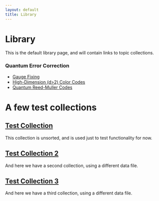 ```yaml
---
layout: default
title: Library
---
```


# Library

This is the default library page, and will contain links to topic collections.



### Quantum Error Correction

- [Gauge Fixing](/library/gaugeFixing)
- [High-Dimension (d>2) Color Codes](/library/highDimensionColorCodes)
- [Quantum Reed-Muller Codes](/library/quantumReedMullerCodes)


# A few test collections

## [Test Collection](/library/testRefCollection)

This collection is unsorted, and is used just to test functionality for now.

## [Test Collection 2](/library/testCollection2)

And here we have a second collection, using a different data file.

## [Test Collection 3](/library/testCollection3)

And here we have a third collection, using a different data file.
